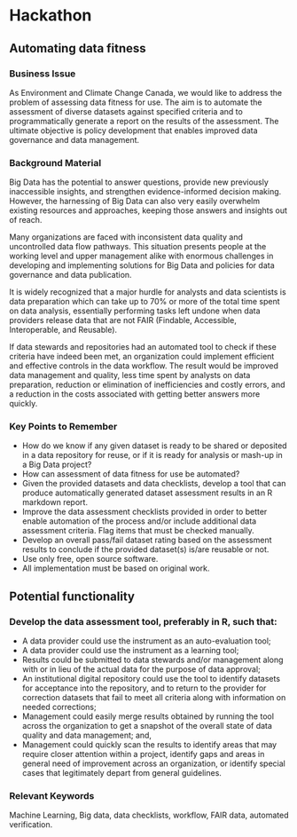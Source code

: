 # Hackathon
## Automating data fitness

### Business Issue
As Environment and Climate Change Canada, we would like to address the problem of assessing data fitness for use. The aim is to automate the assessment of diverse datasets against specified criteria and to programmatically generate a report on the results of the assessment. The ultimate objective is policy development that enables improved data governance and data management.

### Background Material
Big Data has the potential to answer questions, provide new previously inaccessible insights, and strengthen evidence-informed decision making. However, the harnessing of Big Data can also very easily overwhelm existing resources and approaches, keeping those answers and insights out of reach.

Many organizations are faced with inconsistent data quality and uncontrolled data flow pathways. This situation presents people at the working level and upper management alike with enormous challenges in developing and implementing solutions for Big Data and policies for data governance and data publication. 

It is widely recognized that a major hurdle for analysts and data scientists is data preparation which can take up to 70% or more of the total time spent on data analysis, essentially performing tasks left undone when data providers release data that are not FAIR (Findable, Accessible, Interoperable, and Reusable).

If data stewards and repositories had an automated tool to check if these criteria have indeed been met, an organization could implement efficient and effective controls in the data workflow. The result would be improved data management and quality, less time spent by analysts on data preparation, reduction or elimination of inefficiencies and costly errors, and a reduction in the costs associated with getting better answers more quickly.

### Key Points to Remember
* How do we know if any given dataset is ready to be shared or deposited in a data repository for reuse, or if it is ready for analysis or mash-up in a Big Data project?
* How can assessment of data fitness for use be automated?
* Given the provided datasets and data checklists, develop a tool that can produce automatically generated dataset assessment results in an R markdown report.
* Improve the data assessment checklists provided in order to better enable automation of the process and/or include additional data assessment criteria. Flag items that must be checked manually. 
* Develop an overall pass/fail dataset rating based on the assessment results to conclude if the provided dataset(s) is/are reusable or not.
* Use only free, open source software.
* All implementation must be based on original work.

## Potential functionality
### Develop the data assessment tool, preferably in R, such that:
* A data provider could use the instrument as an auto-evaluation tool;
* A data provider could use the instrument as a learning tool;
* Results could be submitted to data stewards and/or management along with or in lieu of the actual data for the purpose of data approval;
* An institutional digital repository could use the tool to identify datasets for acceptance into the repository, and to return to the provider for correction datasets that fail to meet all criteria along with information on needed corrections;
* Management could easily merge results obtained by running the tool across the organization to get a snapshot of the overall state of data quality and data management; and,
* Management could quickly scan the results to identify areas that may require closer attention within a project, identify gaps and areas in general need of improvement across an organization, or identify special cases that legitimately depart from general guidelines.

### Relevant Keywords
Machine Learning, Big data, data checklists, workflow, FAIR data, automated verification.
